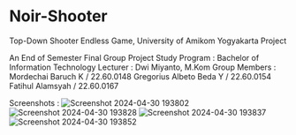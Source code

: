 # Noir-Shooter
Top-Down Shooter Endless Game, University of Amikom Yogyakarta Project

An End of Semester Final Group Project
Study Program : Bachelor of Information Technology
Lecturer : Dwi Miyanto, M.Kom
Group Members :
Mordechai Baruch K / 22.60.0148
Gregorius Albeto Beda Y / 22.60.0154
Fatihul Alamsyah / 22.60.0167


Screenshots : 
![Screenshot 2024-04-30 193802](https://github.com/Suram-Studio/Noir-Shooter/assets/88970246/af0479dc-8c5a-4ae6-921f-b57d438a2720)
![Screenshot 2024-04-30 193828](https://github.com/Suram-Studio/Noir-Shooter/assets/88970246/79903980-2814-4139-aab8-2969fa2bff76)
![Screenshot 2024-04-30 193837](https://github.com/Suram-Studio/Noir-Shooter/assets/88970246/07e5e60e-f44e-44e4-9fbb-3dd451506773)
![Screenshot 2024-04-30 193852](https://github.com/Suram-Studio/Noir-Shooter/assets/88970246/70644631-b283-4453-813e-25009962e598)

